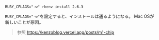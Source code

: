 
```shell
RUBY_CFLAGS="-w" rbenv install 2.6.3
```

`RUBY_CFLAGS="-w"`を設定すると、インストールは通るようになる。
Mac OSが新しいことが原因。

>参照
>https://kenzoblog.vercel.app/posts/m1-chip

